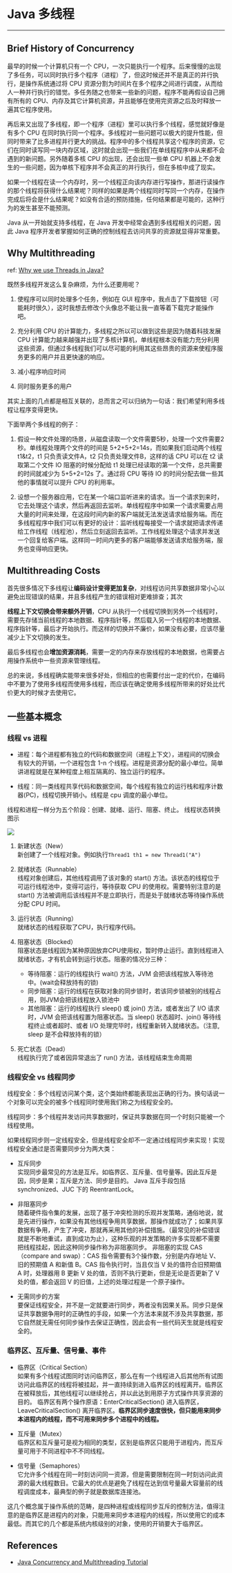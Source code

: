 # Java 多线程
---

## Brief History of Concurrency

最早的时候一个计算机只有一个 CPU，一次只能执行一个程序。后来慢慢的出现了多任务，可以同时执行多个程序（进程）了，但这时候还并不是真正的并行执行，是操作系统通过将 CPU 资源分割为时间片在多个程序之间进行调度，从而给人一种并行执行的错觉。多任务随之也带来一些新的问题，程序不能再假设自己拥有所有的 CPU、内存及其它计算机资源，并且能够在使用完资源之后及时释放一遍其它程序使用。

再后来又出现了多线程，即一个程序（进程）里可以执行多个线程，感觉就好像是有多个 CPU 在同时执行同一个程序。多线程对一些问题可以极大的提升性能，但同时带来了比多进程并行更大的挑战。程序中的多个线程共享这个程序的资源，它们在同时读写同一块内存区域，这时就会出现一些我们在单线程程序中从来都不会遇到的新问题。另外随着多核 CPU 的出现，还会出现一些单 CPU 机器上不会发生的一些问题，因为单核下程序并不会真正的并行执行，但在多核中成了现实。

如果一个线程在读一个内存时，另一个线程正向该内存进行写操作，那进行读操作的那个线程将获得什么结果呢？同样的如果是两个线程同时写同一个内存，在操作完成后将会是什么结果呢？如没有合适的预防措施，任何结果都是可能的，这种行为的发生甚至不能预测。

Java 从一开始就支持多线程，在 Java 开发中经常会遇到多线程相关的问题，因此 Java 程序开发者掌握如何正确的控制线程去访问共享的资源就显得非常重要。



## Why Multithreading

ref: [Why we use Threads in Java?](https://javarevisited.blogspot.com/2017/03/why-we-use-threads-in-java.html)

既然多线程开发这么复杂麻烦，为什么还要用呢？

1. 使程序可以同时处理多个任务，例如在 GUI 程序中，我点击了下载按钮（可能耗时很久），这时我想去修改个头像总不能让我一直等着下载完才能操作吧。

2. 充分利用 CPU 的计算能力，多线程之所以可以做到这些是因为随着科技发展 CPU 计算能力越来越强并出现了多核计算机，单线程根本没有能力充分利用这些资源，但通过多线程我们可以尽可能的利用其这些昂贵的资源来使程序服务更多的用户并且更快速的响应。

3. 减小程序响应时间

4. 同时服务更多的用户

其实上面的几点都是相互关联的，总而言之可以归纳为一句话：我们希望利用多线程让程序变得更快。


下面举两个多线程的例子：

1. 假设一种文件处理的场景，从磁盘读取一个文件需要5秒，处理一个文件需要2秒。单线程处理两个文件的时间是 5+2+5+2=14s，而如果我们启动两个线程 t1&t2，t1 只负责读文件A，t2 只负责处理文件B，这样的话 CPU 可以在 t2 读取第二个文件 IO 阻塞的时候分配给 t1 处理已经读取的第一个文件，总共需要的时间就减少为 5+5+2=12s 了。通过将 CPU 等待 IO 的时间分配去做一些其他的事情就可以提升 CPU 的利用率。

2. 设想一个服务器应用，它在某一个端口监听进来的请求。当一个请求到来时，它去处理这个请求，然后再返回去监听。单线程程序中如果一个请求需要占用大量的时间来处理，在这段时间内新的客户端就无法发送请求给服务端。而在多线程程序中我们可以有更好的设计：监听线程每接受一个请求就把请求传递给工作线程（线程池），然后立刻返回去监听。工作线程处理这个请求并发送一个回复给客户端。这样同一时间内更多的客户端能够发送请求给服务端，服务也变得响应更快。




## Multithreading Costs

首先很多情况下多线程让**编码设计变得更加复杂**，对线程访问共享数据非常小心以避免出现错误的结果，并且多线程产生的错误相对更难排查；其次

**线程上下文切换会带来额外开销**，CPU 从执行一个线程切换到另外一个线程时，需要先存储当前线程的本地数据、程序指针等，然后载入另一个线程的本地数据、程序指针等，最后才开始执行。而这样的切换并不廉价，如果没有必要，应该尽量减少上下文切换的发生。

最后多线程也会**增加资源消耗**，需要一定的内存来存放线程的本地数据，也需要占用操作系统中一些资源来管理线程。

总的来说，多线程确实能带来很多好处，但相应的也需要付出一定的代价，在编码中不要为了使用多线程而使用多线程，而应该在确定使用多线程所带来的好处比代价更大的时候才去使用它。


## 一些基本概念

### 线程 vs 进程

- 进程：每个进程都有独立的代码和数据空间（进程上下文），进程间的切换会有较大的开销，一个进程包含 1-n 个线程。进程是资源分配的最小单位。简单讲进程就是在某种程度上相互隔离的、独立运行的程序。

- 线程：同一类线程共享代码和数据空间，每个线程有独立的运行栈和程序计数器(PC)，线程切换开销小。线程是 cpu 调度的最小单位。


线程和进程一样分为五个阶段：创建、就绪、运行、阻塞、终止。 线程状态转换图示

![](https://jverson.oss-cn-beijing.aliyuncs.com/a49401d07c418f3a88e70c5c31f17e2c.jpg)

1. 新建状态（New）    
新创建了一个线程对象。例如执行`Thread1 th1 = new Thread1("A")`

2. 就绪状态（Runnable）    
线程对象创建后，其他线程调用了该对象的 start() 方法。该状态的线程位于可运行线程池中，变得可运行，等待获取 CPU 的使用权。需要特别注意的是 start() 方法被调用后该线程并不是立即执行，而是处于就绪状态等待操作系统分配 CPU 时间。

3. 运行状态（Running）    
就绪状态的线程获取了CPU，执行程序代码。

4. 阻塞状态（Blocked）    
阻塞状态是线程因为某种原因放弃CPU使用权，暂时停止运行。直到线程进入就绪状态，才有机会转到运行状态。阻塞的情况分三种：
    - 等待阻塞：运行的线程执行 wait() 方法，JVM 会把该线程放入等待池中。(wait会释放持有的锁)
    - 同步阻塞：运行的线程在获取对象的同步锁时，若该同步锁被别的线程占用，则JVM会把该线程放入锁池中
    - 其他阻塞：运行的线程执行 sleep() 或 join() 方法，或者发出了 I/O 请求时，JVM 会把该线程置为阻塞状态。当 sleep() 状态超时、join() 等待线程终止或者超时、或者 I/O 处理完毕时，线程重新转入就绪状态。（注意, sleep 是不会释放持有的锁）

5. 死亡状态（Dead）    
线程执行完了或者因异常退出了 run() 方法，该线程结束生命周期

### 线程安全 vs 线程同步

线程安全：多个线程访问某个类，这个类始终都能表现出正确的行为。换句话说一个对象可以完全的被多个线程同时使用我们称之为线程安全的。

线程同步：多个线程并发访问共享数据时，保证共享数据在同一个时刻只能被一个线程使用。

如果线程同步则一定线程安全，但是线程安全却不一定通过线程同步来实现！实现线程安全通过是否需要同步分为两大类：

- 互斥同步    
实现同步最常见的方法是互斥。如临界区、互斥量、信号量等。因此互斥是因，同步是果；互斥是方法、同步是目的。
Java 互斥手段包括 synchronized、JUC 下的 ReentrantLock。

- 非阻塞同步    
随着硬件指令集的发展，出现了基于冲突检测的乐观并发策略，通俗地说，就是先进行操作，如果没有其他线程争用共享数据，那操作就成功了；如果共享数据有争用，产生了冲突，那就再采用其他的补偿措施。（最常见的补偿错误就是不断地重试，直到成功为止），这种乐观的并发策略的许多实现都不需要把线程挂起，因此这种同步操作称为非阻塞同步。 
非阻塞的实现 CAS（compare and swap）：CAS 指令需要有3个操作数，分别是内存地址 V、旧的预期值 A 和新值 B。CAS 指令执行时，当且仅当 V 处的值符合旧预期值 A 时，处理器用 B 更新 V 处的值，否则不执行更新，但是无论是否更新了 V 处的值，都会返回 V 的旧值，上述的处理过程是一个原子操作。

- 无需同步的方案    
要保证线程安全，并不是一定就要进行同步，两者没有因果关系。同步只是保证共享数据争用时的正确性的手段，如果一个方法本来就不涉及共享数据，那它自然就无需任何同步操作去保证正确性，因此会有一些代码天生就是线程安全的。

### 临界区、互斥量、信号量、事件

- 临界区（Critical Section）    
如果有多个线程试图同时访问临界区，那么在有一个线程进入后其他所有试图访问此临界区的线程将被挂起，并一直持续到进入临界区的线程离开。临界区在被释放后，其他线程可以继续抢占，并以此达到用原子方式操作共享资源的目的。 临界区有两个操作原语：EnterCriticalSection() 进入临界区，LeaveCriticalSection() 离开临界区。**临界区同步速度很快，但只能用来同步本进程内的线程，而不可用来同步多个进程中的线程。** 

- 互斥量（Mutex）     
临界区和互斥量可是视为相同的类型，区别是临界区只能用于进程内，而互斥量可用于不同进程中不不同线程。

- 信号量（Semaphores）    
它允许多个线程在同一时刻访问同一资源，但是需要限制在同一时刻访问此资源的最大线程数目。它最大的优点是避免了线程在达到信号量最大容量前的线程调度成本，最典型的例子就是数据库连接池。

这几个概念属于操作系统的范畴，是四种进程或线程同步互斥的控制方法，值得注意的是临界区是进程内的对象，只能用来同步本进程内的线程，所以使用它的成本最低。而其它的几个都是系统内核级别的对象，使用的开销要大于临界区。



## References

- [Java Concurrency and Multithreading Tutorial](http://tutorials.jenkov.com/java-concurrency/index.html)